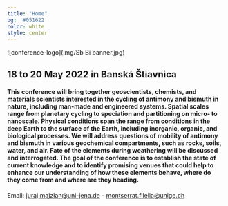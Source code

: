 ```yaml
---
title: "Home"
bg: '#051622'
color: white
style: center
---
```

![conference-logo](img/Sb Bi banner.jpg)
## 18 to 20 May 2022 in Banská Štiavnica
#### This conference will bring together geoscientists, chemists, and materials scientists interested in the cycling of antimony and bismuth in nature, including man-made and engineered systems. Spatial scales range from planetary cycling to speciation and partitioning on micro- to nanoscale. Physical conditions span the range from conditions in the deep Earth to the surface of the Earth, including inorganic, organic, and biological processes. We will address questions of mobility of antimony and bismuth in various geochemical compartments, such as rocks, soils, water, and air. Fate of the elements during weathering will be discussed and interrogated. The goal of the conference is to establish the state of current knowledge and to identify promising venues that could help to enhance our understanding of how these elements behave, where do they come from and where are they heading.



<p>Email: <a href = "mailto: juraj.majzlan@uni-jena.de">juraj.majzlan@uni-jena.de</a>  - <a href = "mailto: montserrat.filella@unige.ch">montserrat.filella@unige.ch</a></p>
